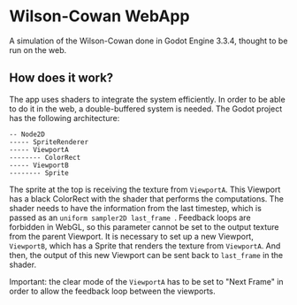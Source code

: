 # Wilson-Cowan WebApp
A simulation of the Wilson-Cowan done in Godot Engine 3.3.4, thought to be run on the web. 

## How does it work?

The app uses shaders to integrate the system efficiently. In order to be able to do it in the web, a double-buffered system is needed. The Godot project has the following architecture:

```
-- Node2D
----- SpriteRenderer
----- ViewportA
-------- ColorRect
----- ViewportB
-------- Sprite
```

The sprite at the top is receiving the texture from `ViewportA`. This Viewport has a black ColorRect with the shader that performs the computations. The shader needs to have the information from the last timestep, which is passed as an `uniform sampler2D last_frame `. Feedback loops are forbidden in WebGL, so this parameter cannot be set to the output texture from the parent Viewport. It is necessary to set up a new Viewport, `ViewportB`, which has a Sprite that renders the texture from `ViewportA`. And then, the output of this new Viewport can be sent back to `last_frame` in the shader. 

Important: the clear mode of the `ViewportA` has to be set to "Next Frame" in order to allow the feedback loop between the viewports.